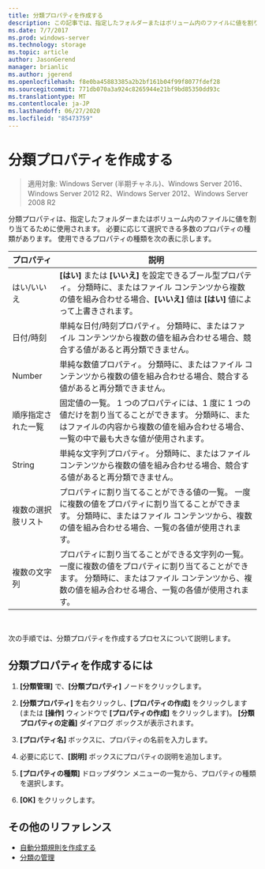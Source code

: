 ```yaml
---
title: 分類プロパティを作成する
description: この記事では、指定したフォルダーまたはボリューム内のファイルに値を割り当てるために使用される分類プロパティについて説明します。
ms.date: 7/7/2017
ms.prod: windows-server
ms.technology: storage
ms.topic: article
author: JasonGerend
manager: brianlic
ms.author: jgerend
ms.openlocfilehash: f8e0ba45883385a2b2bf161b04f99f8077fdef28
ms.sourcegitcommit: 771db070a3a924c8265944e21bf9bd85350dd93c
ms.translationtype: MT
ms.contentlocale: ja-JP
ms.lasthandoff: 06/27/2020
ms.locfileid: "85473759"
---
```

# <a name="create-a-classification-property"></a>分類プロパティを作成する

> 適用対象: Windows Server (半期チャネル)、Windows Server 2016、Windows Server 2012 R2、Windows Server 2012、Windows Server 2008 R2

分類プロパティは、指定したフォルダーまたはボリューム内のファイルに値を割り当てるために使用されます。 必要に応じて選択できる多数のプロパティの種類があります。 使用できるプロパティの種類を次の表に示します。

|プロパティ | 説明 |
| --- | --- |
| はい/いいえ | **[はい]** または **[いいえ]** を設定できるブール型プロパティ。 分類時に、またはファイル コンテンツから複数の値を組み合わせる場合、**[いいえ]** 値は **[はい]** 値によって上書きされます。 |
| 日付/時刻 | 単純な日付/時刻プロパティ。 分類時に、またはファイル コンテンツから複数の値を組み合わせる場合、競合する値があると再分類できません。 |
| Number | 単純な数値プロパティ。 分類時に、またはファイル コンテンツから複数の値を組み合わせる場合、競合する値があると再分類できません。 |
| 順序指定された一覧 | 固定値の一覧。 1 つのプロパティには、1 度に 1 つの値だけを割り当てることができます。 分類時に、またはファイルの内容から複数の値を組み合わせる場合、一覧の中で最も大きな値が使用されます。 |
| String | 単純な文字列プロパティ。 分類時に、またはファイル コンテンツから複数の値を組み合わせる場合、競合する値があると再分類できません。 |
| 複数の選択肢リスト | プロパティに割り当てることができる値の一覧。 一度に複数の値をプロパティに割り当てることができます。 分類時に、またはファイル コンテンツから、複数の値を組み合わせる場合、一覧の各値が使用されます。 |
| 複数の文字列 | プロパティに割り当てることができる文字列の一覧。 一度に複数の値をプロパティに割り当てることができます。 分類時に、またはファイル コンテンツから、複数の値を組み合わせる場合、一覧の各値が使用されます。 |

<br />

次の手順では、分類プロパティを作成するプロセスについて説明します。

## <a name="to-create-a-classification-property"></a>分類プロパティを作成するには

1.  **[分類管理]** で、**[分類プロパティ]** ノードをクリックします。

2.  **[分類プロパティ]** を右クリックし、**[プロパティの作成]** をクリックします (または **[操作]** ウィンドウで **[プロパティの作成]** をクリックします)。 **[分類プロパティの定義]** ダイアログ ボックスが表示されます。

3.  **[プロパティ名]** ボックスに、プロパティの名前を入力します。

4.  必要に応じて、**[説明]** ボックスにプロパティの説明を追加します。

5.  **[プロパティの種類]** ドロップダウン メニューの一覧から、プロパティの種類を選択します。

6.  **[OK]** をクリックします。

## <a name="additional-references"></a>その他のリファレンス

-   [自動分類規則を作成する](create-automatic-classification-rule.md)
-   [分類の管理](classification-management.md)
